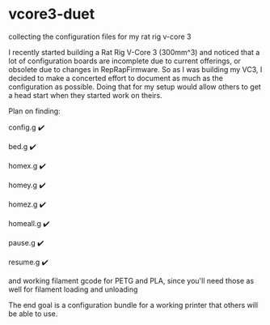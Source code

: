 # vcore3-duet
collecting the configuration files for my rat rig v-core 3 


I recently started building a Rat Rig V-Core 3 (300mm^3) and noticed that a lot of configuration boards are incomplete due to current offerings, or obsolete due to changes in RepRapFirmware.  So as I was building my VC3, I decided to make a concerted effort to document as much as the configuration as possible.  Doing that for my setup would allow others to get a head start when they started work on theirs.

Plan on finding:

config.g ✔️

bed.g ✔️

homex.g ✔️

homey.g ✔️

homez.g ✔️

homeall.g ✔️

pause.g ✔️

resume.g ✔️

and working filament gcode for PETG and PLA, since you'll need those as well for filament loading and unloading

The end goal is a configuration bundle for a working printer that others will be able to use.
